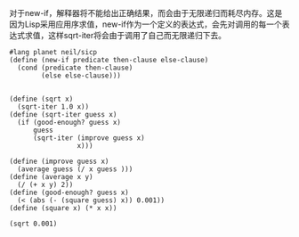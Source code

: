 对于new-if，解释器将不能给出正确结果，而会由于无限递归而耗尽内存。这是因为Lisp采用应用序求值，new-if作为一个定义的表达式，会先对调用的每一个表达式求值，这样sqrt-iter将会由于调用了自己而无限递归下去。
```
#lang planet neil/sicp
(define (new-if predicate then-clause else-clause)
  (cond (predicate then-clause)
        (else else-clause)))


(define (sqrt x)
  (sqrt-iter 1.0 x))
(define (sqrt-iter guess x)
  (if (good-enough? guess x)
      guess
      (sqrt-iter (improve guess x)
                 x)))

(define (improve guess x)
  (average guess (/ x guess )))
(define (average x y)
  (/ (+ x y) 2))
(define (good-enough? guess x)
  (< (abs (- (square guess) x)) 0.001))
(define (square x) (* x x))

(sqrt 0.001)
```
